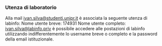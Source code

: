 ### Utenza di laboratorio

Alla mail ivan.silva@studenti.unipr.it è associata la seguente utenza di labinfo:
Nome utente breve: 174931
Nome utente completo: ivan.silva@labinfo.priv
è possibile accedere alle postazioni di labinfo utilizzando indifferentemente lo username breve o completo e la password della email istituzionale.